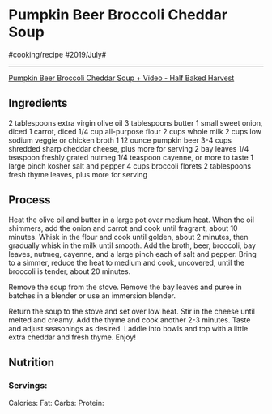 # Pumpkin Beer Broccoli Cheddar Soup
#cooking/recipe #2019/July#
- - - -
[Pumpkin Beer Broccoli Cheddar Soup + Video - Half Baked Harvest](https://www.halfbakedharvest.com/pumpkin-beer-broccoli-cheddar-soup/)

## Ingredients
2 tablespoons extra virgin olive oil
3 tablespoons butter
1 small sweet onion, diced
1 carrot, diced
1/4 cup all-purpose flour
2 cups whole milk
2 cups low sodium veggie or chicken broth
1 12 ounce pumpkin beer
3-4 cups shredded sharp cheddar cheese, plus more for serving
2 bay leaves
1/4 teaspoon freshly grated nutmeg
1/4 teaspoon cayenne, or more to taste
1 large pinch kosher salt and pepper
4 cups broccoli florets
2 tablespoons fresh thyme leaves, plus more for serving

## Process
Heat the olive oil and butter in a large pot over medium heat. When the oil shimmers, add the onion and carrot and cook until fragrant, about 10 minutes. Whisk in the flour and cook until golden, about 2 minutes, then gradually whisk in the milk until smooth. Add the broth, beer, broccoli, bay leaves, nutmeg, cayenne, and a large pinch each of salt and pepper. Bring to a simmer, reduce the heat to medium and cook, uncovered, until the broccoli is tender, about 20 minutes. 

Remove the soup from the stove. Remove the bay leaves and puree in batches in a blender or use an immersion blender. 

Return the soup to the stove and set over low heat. Stir in the cheese until melted and creamy. Add the thyme and cook another 2-3 minutes. Taste and adjust seasonings as desired. Laddle into bowls and top with a little extra cheddar and fresh thyme. Enjoy!

## Nutrition
### Servings:
Calories: 
Fat: 
Carbs: 
Protein: 